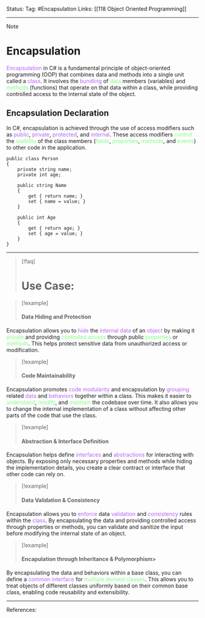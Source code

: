 Status: 
Tag: #Encapsulation
Links: [[118 Object Oriented Programming]]

---
> [!note] 
>  # Encapsulation

<font style="color:#b562f9">Encapsulation</font> in C# is a fundamental principle of object-oriented programming (OOP) that combines data and methods into a single unit called a <font style="color:#b562f9">class</font>. It involves the <font style="color:#b562f9">bundling</font> of <font style="color:#81fd83">data</font> members (variables) and <font style="color:#81fd83">methods</font> (functions) that operate on that data within a class, while providing controlled access to the internal state of the object.

## Encapsulation Declaration

In C#, encapsulation is achieved through the use of access modifiers such as <font style="color:#b562f9">public</font>, <font style="color:#b562f9">private</font>, <font style="color:#b562f9">protected</font>, and <font style="color:#b562f9">internal</font>. These access modifiers <font style="color:#81fd83">control</font> the <font style="color:#81fd83">visibility</font> of the class members (<font style="color:#81fd83">fields</font>, <font style="color:#81fd83">properties</font>, <font style="color:#81fd83">methods</font>, and <font style="color:#81fd83">events</font>) to other code in the application.

``` run-csharp
public class Person
{
    private string name;
    private int age;

    public string Name
    {
        get { return name; }
        set { name = value; }
    }

    public int Age
    {
        get { return age; }
        set { age = value; }
    }
}

```

--- 

> [!faq] 
>  # Use Case:

> [!example] 
> #### Data Hiding and Protection 

Encapsulation allows you to <font style="color:#b562f9">hide</font> the <font style="color:#b562f9">internal data</font> of an <font style="color:#b562f9">object</font> by making it <font style="color:#81fd83">private</font> and providing <font style="color:#81fd83">controlled access</font> through public <font style="color:#81fd83">properties</font> or <font style="color:#81fd83">methods</font>. This helps protect sensitive data from unauthorized access or modification.

> [!example] 
> #### Code Maintainability

Encapsulation promotes <font style="color:#b562f9">code modularity</font> and encapsulation by <font style="color:#b562f9">grouping</font> related <font style="color:#b562f9">data</font> and <font style="color:#b562f9">behaviors</font> together within a class. This makes it easier to <font style="color:#81fd83">understand</font>, <font style="color:#81fd83">modify</font>, and <font style="color:#81fd83">maintain</font> the codebase over time. It also allows you to change the internal implementation of a class without affecting other parts of the code that use the class.

> [!example] 
> #### Abstraction & Interface Definition

Encapsulation helps define <font style="color:#b562f9">interfaces</font> and <font style="color:#b562f9">abstractions</font> for interacting with objects. By exposing only necessary properties and methods while hiding the implementation details, you create a clear contract or interface that other code can rely on.

> [!example] 
> #### Data Validation & Consistency 

Encapsulation allows you to <font style="color:#b562f9">enforce</font> data <font style="color:#b562f9">validation</font> and <font style="color:#b562f9">consistency</font> rules within the <font style="color:#b562f9">class</font>. By encapsulating the data and providing controlled access through properties or methods, you can validate and sanitize the input before modifying the internal state of an object.

> [!example] 
> #### Encapulation through Inheritance & Polymorphism>  

By encapsulating the data and behaviors within a base class, you can define a <font style="color:#b562f9">common interface</font> for <font style="color:#81fd83">multiple derived classes</font>. This allows you to treat objects of different classes uniformly based on their common base class, enabling code reusability and extensibility.

---
References: